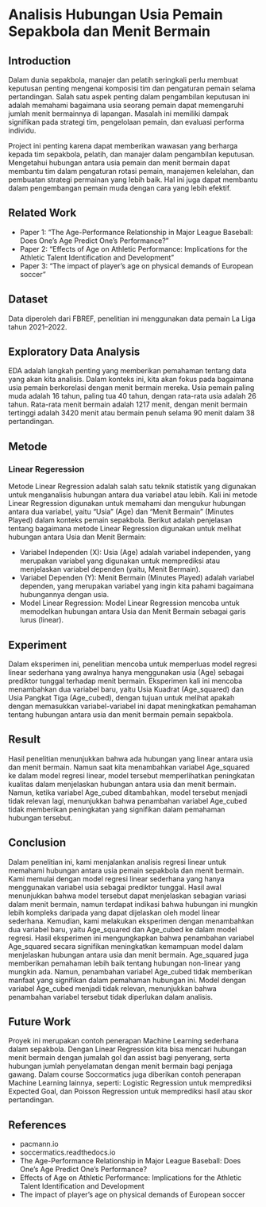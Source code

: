 # Analisis Hubungan Usia Pemain Sepakbola dan Menit Bermain

## Introduction
Dalam dunia sepakbola, manajer dan pelatih seringkali perlu membuat keputusan penting mengenai komposisi tim dan pengaturan pemain selama pertandingan. Salah satu aspek penting dalam pengambilan keputusan ini adalah memahami bagaimana usia seorang pemain dapat memengaruhi jumlah menit bermainnya di lapangan. Masalah ini memiliki dampak signifikan pada strategi tim, pengelolaan pemain, dan evaluasi performa individu.

Project ini penting karena dapat memberikan wawasan yang berharga kepada tim sepakbola, pelatih, dan manajer dalam pengambilan keputusan. Mengetahui hubungan antara usia pemain dan menit bermain dapat membantu tim dalam pengaturan rotasi pemain, manajemen kelelahan, dan pembuatan strategi permainan yang lebih baik. Hal ini juga dapat membantu dalam pengembangan pemain muda dengan cara yang lebih efektif.

## Related Work
- Paper 1: “The Age-Performance Relationship in Major League Baseball: Does One’s Age Predict One’s Performance?”
- Paper 2: “Effects of Age on Athletic Performance: Implications for the Athletic Talent Identification and Development”
- Paper 3: “The impact of player’s age on physical demands of European soccer”

## Dataset 
Data diperoleh dari FBREF, penelitian ini menggunakan data pemain La Liga tahun 2021–2022.

## Exploratory Data Analysis
EDA adalah langkah penting yang memberikan pemahaman tentang data yang akan kita analisis. Dalam konteks ini, kita akan fokus pada bagaimana usia pemain berkorelasi dengan menit bermain mereka. Usia pemain paling muda adalah 16 tahun, paling tua 40 tahun, dengan rata-rata usia adalah 26 tahun. Rata-rata menit bermain adalah 1217 menit, dengan menit bermain tertinggi adalah 3420 menit atau bermain penuh selama 90 menit dalam 38 pertandingan.

## Metode
### Linear Regeression
Metode Linear Regression adalah salah satu teknik statistik yang digunakan untuk menganalisis hubungan antara dua variabel atau lebih. Kali ini metode Linear Regression digunakan untuk memahami dan mengukur hubungan antara dua variabel, yaitu “Usia” (Age) dan “Menit Bermain” (Minutes Played) dalam konteks pemain sepakbola.
Berikut adalah penjelasan tentang bagaimana metode Linear Regression digunakan untuk melihat hubungan antara Usia dan Menit Bermain:
- Variabel Independen (X): Usia (Age) adalah variabel independen, yang merupakan variabel yang digunakan untuk memprediksi atau menjelaskan variabel dependen (yaitu, Menit Bermain).
- Variabel Dependen (Y): Menit Bermain (Minutes Played) adalah variabel dependen, yang merupakan variabel yang ingin kita pahami bagaimana hubungannya dengan usia.
- Model Linear Regression: Model Linear Regression mencoba untuk memodelkan hubungan antara Usia dan Menit Bermain sebagai garis lurus (linear).

## Experiment
Dalam eksperimen ini, penelitian mencoba untuk memperluas model regresi linear sederhana yang awalnya hanya menggunakan usia (Age) sebagai prediktor tunggal terhadap menit bermain. Eksperimen kali ini mencoba menambahkan dua variabel baru, yaitu Usia Kuadrat (Age_squared) dan Usia Pangkat Tiga (Age_cubed), dengan tujuan untuk melihat apakah dengan memasukkan variabel-variabel ini dapat meningkatkan pemahaman tentang hubungan antara usia dan menit bermain pemain sepakbola.

## Result
Hasil penelitian menunjukkan bahwa ada hubungan yang linear antara usia dan menit bermain. Namun saat kita menambahkan variabel Age_squared ke dalam model regresi linear, model tersebut memperlihatkan peningkatan kualitas dalam menjelaskan hubungan antara usia dan menit bermain. Namun, ketika variabel Age_cubed ditambahkan, model tersebut menjadi tidak relevan lagi, menunjukkan bahwa penambahan variabel Age_cubed tidak memberikan peningkatan yang signifikan dalam pemahaman hubungan tersebut.

## Conclusion
Dalam penelitian ini, kami menjalankan analisis regresi linear untuk memahami hubungan antara usia pemain sepakbola dan menit bermain. Kami memulai dengan model regresi linear sederhana yang hanya menggunakan variabel usia sebagai prediktor tunggal. Hasil awal menunjukkan bahwa model tersebut dapat menjelaskan sebagian variasi dalam menit bermain, namun terdapat indikasi bahwa hubungan ini mungkin lebih kompleks daripada yang dapat dijelaskan oleh model linear sederhana. Kemudian, kami melakukan eksperimen dengan menambahkan dua variabel baru, yaitu Age_squared dan Age_cubed ke dalam model regresi. Hasil eksperimen ini mengungkapkan bahwa penambahan variabel Age_squared secara signifikan meningkatkan kemampuan model dalam menjelaskan hubungan antara usia dan menit bermain. Age_squared juga memberikan pemahaman lebih baik tentang hubungan non-linear yang mungkin ada. Namun, penambahan variabel Age_cubed tidak memberikan manfaat yang signifikan dalam pemahaman hubungan ini. Model dengan variabel Age_cubed menjadi tidak relevan, menunjukkan bahwa penambahan variabel tersebut tidak diperlukan dalam analisis.

## Future Work
Proyek ini merupakan contoh penerapan Machine Learning sederhana dalam sepakbola. Dengan Linear Regression kita bisa mencari hubungan menit bermain dengan jumalah gol dan assist bagi penyerang, serta hubungan jumlah penyelamatan dengan menit bermain bagi penjaga gawang. Dalam course Soccormatics juga diberikan contoh penerapan Machine Learning lainnya, seperti: Logistic Regression untuk memprediksi Expected Goal, dan Poisson Regression untuk memprediksi hasil atau skor pertandingan.

## References
- pacmann.io
- soccermatics.readthedocs.io
- The Age-Performance Relationship in Major League Baseball: Does One’s Age Predict One’s Performance?
- Effects of Age on Athletic Performance: Implications for the Athletic Talent Identification and Development
- The impact of player’s age on physical demands of European soccer
